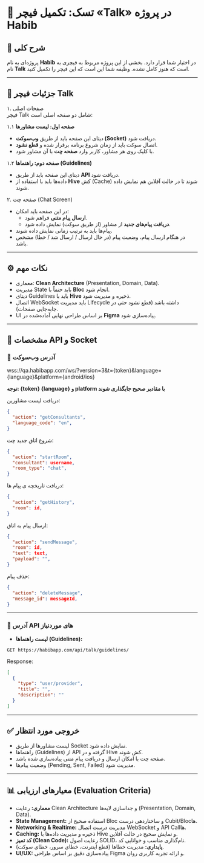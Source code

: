# 📝 تسک: تکمیل فیچر «Talk» در پروژه Habib

## 📌 شرح کلی
پروژه‌ای به نام **Habib** در اختیار شما قرار دارد. بخشی از این پروژه مربوط به فیچری به نام **Talk** است که هنوز کامل نشده. وظیفه شما این است که این فیچر را تکمیل کنید.  

---

## 🔹 جزئیات فیچر Talk

۱. صفحات اصلی  
فیچر Talk شامل دو صفحه اصلی است:  

۱.۱ **صفحه اول: لیست مشاورها**  
- دیتای این صفحه باید از طریق **وب‌سوکت (Socket)** دریافت شود.  
- اتصال سوکت باید از زمان شروع برنامه برقرار شده و **قطع نشود**.  
- با کلیک روی هر مشاور، کاربر وارد **صفحه چت** با آن مشاور شود.  

۱.۲ **صفحه دوم: راهنماها (Guidelines)**  
- دیتای این صفحه باید از طریق **API** دریافت شود.  
- داده‌ها باید با استفاده از **Hive** کش (Cache) شوند تا در حالت آفلاین هم نمایش داده شوند.  

۲. صفحه چت (Chat Screen)  
- در این صفحه باید امکان:  
  - **ارسال پیام متنی** فراهم شود.  
  - **دریافت پیام‌های جدید** از مشاور (از طریق سوکت) نمایش داده شود.  
- پیام‌ها باید به ترتیب زمانی نمایش داده شوند.  
- در هنگام ارسال پیام، وضعیت پیام (در حال ارسال / ارسال شد / خطا) مشخص باشد.  
 

---

## ⚙️ نکات مهم
- معماری: **Clean Architecture** (Presentation, Domain, Data).  
- مدیریت State باید حتماً با **Bloc** انجام شود.  
- دیتای Guidelines باید با **Hive** ذخیره و مدیریت شود.  
- اتصال WebSocket باید مدیریت Lifecycle داشته باشد (قطع نشود حتی در جابه‌جایی صفحات).  
- UI بر اساس طراحی نهایی آماده‌شده در **Figma** پیاده‌سازی شود.  

---

## 📡 مشخصات API و Socket

### 🔸 آدرس وب‌سوکت

wss://qa.habibapp.com/ws/?version=3&t={token}&language={language}&platform={android/ios}

**توجه: {token} {language} و platform با مقادیر صحیح جایگذاری شوند**

دریافت لیست مشاورین:
```json
{
  "action": "getConsultants",
  "language_code": "en",
}
```
شروع اتاق جدید چت:
```json
{
  "action": "startRoom",
  "consultant": username,
  "room_type": "chat",
}
```

دریافت تاریخچه ی پیام ها:
```json
{
  "action": "getHistory",
  "room": id,
}
```

ارسال پیام به اتاق:
```json
{
  "action": "sendMessage",
  "room": id,
  "text": text,
  "payload": "",
}
```

حذف پیام:
```json
{
  "action": "deleteMessage",
  "message_id": messageId,
}
```



---



### 🔸 آدرس API های موردنیاز
- **لیست راهنماها (Guidelines):**

```GET https://habibapp.com/api/talk/guidelines/```

Response:
```json
[
  {
    "type": "user/provider",
    "title": "",
    "description": ""
  }
]
```

---


## ✅ خروجی مورد انتظار
- لیست مشاورها از طریق Socket نمایش داده شود.  
- راهنماها (Guidelines) از API گرفته و در Hive کش شوند.  
- صفحه چت با امکان ارسال و دریافت پیام متنی پیاده‌سازی شده باشد.  
- وضعیت پیام‌ها (Pending, Sent, Failed) مدیریت شود.



---

## 📊 معیارهای ارزیابی (Evaluation Criteria)
- **معماری:** رعایت Clean Architecture و جداسازی لایه‌ها (Presentation, Domain, Data).  
- **State Management:** استفاده صحیح از Bloc و ساختاردهی درست Cubit/Blocها.  
- **Networking & Realtime:** مدیریت درست اتصال WebSocket و API Callها.  
- **Caching:** ذخیره و مدیریت داده‌ها با Hive و نمایش صحیح در حالت آفلاین.  
- **کد تمیز (Clean Code):** رعایت اصول SOLID، نام‌گذاری مناسب و خوانایی کد.  
- **پایداری:** مدیریت خطاها (قطع اینترنت، خطای سرور، خطای سوکت).  
- **UI/UX:** پیاده‌سازی دقیق بر اساس طراحی Figma و ارائه تجربه کاربری روان.  
